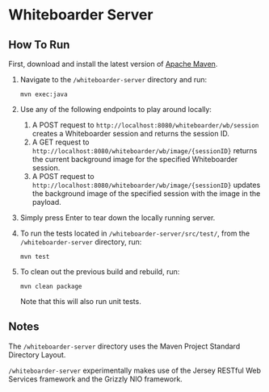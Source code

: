 Whiteboarder Server
===================

## How To Run
First, download and install the latest version of [Apache Maven](https://maven.apache.org/download.cgi).

1. Navigate to the `/whiteboarder-server` directory and run:

    ```
    mvn exec:java
    ```

2. Use any of the following endpoints to play around locally:

    1. A POST request to `http://localhost:8080/whiteboarder/wb/session` creates a Whiteboarder session and returns the session ID.
    2. A GET request to `http://localhost:8080/whiteboarder/wb/image/{sessionID}` returns the current background image for the specified Whiteboarder session.
    3. A POST request to `http://localhost:8080/whiteboarder/wb/image/{sessionID}` updates the background image of the specified session with the image in the payload.

3. Simply press Enter to tear down the locally running server.

4. To run the tests located in `/whiteboarder-server/src/test/`, from the `/whiteboarder-server` directory, run:

    ```
    mvn test
    ```

5. To clean out the previous build and rebuild, run:

    ```
    mvn clean package
    ```

    Note that this will also run unit tests.

## Notes


The `/whiteboarder-server` directory uses the Maven Project Standard Directory Layout.

`/whiteboarder-server` experimentally makes use of the Jersey RESTful Web Services framework and the Grizzly NIO framework.